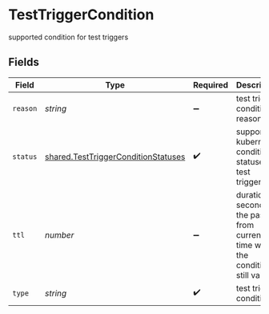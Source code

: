 # TestTriggerCondition

supported condition for test triggers


## Fields

| Field                                                                                      | Type                                                                                       | Required                                                                                   | Description                                                                                | Example                                                                                    |
| ------------------------------------------------------------------------------------------ | ------------------------------------------------------------------------------------------ | ------------------------------------------------------------------------------------------ | ------------------------------------------------------------------------------------------ | ------------------------------------------------------------------------------------------ |
| `reason`                                                                                   | *string*                                                                                   | :heavy_minus_sign:                                                                         | test trigger condition reason                                                              | NewReplicaSetAvailable                                                                     |
| `status`                                                                                   | [shared.TestTriggerConditionStatuses](../../models/shared/testtriggerconditionstatuses.md) | :heavy_check_mark:                                                                         | supported kubernetes condition statuses for test triggers                                  |                                                                                            |
| `ttl`                                                                                      | *number*                                                                                   | :heavy_minus_sign:                                                                         | duration in seconds in the past from current time when the condition is still valid        | 1                                                                                          |
| `type`                                                                                     | *string*                                                                                   | :heavy_check_mark:                                                                         | test trigger condition                                                                     | Progressing                                                                                |